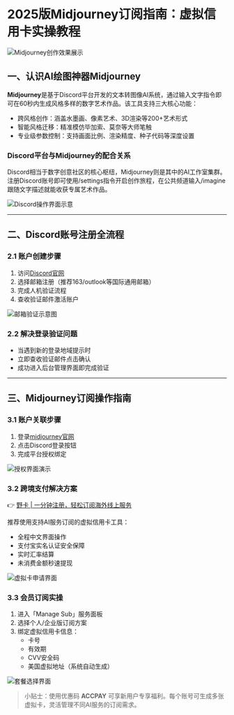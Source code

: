 # 2025版Midjourney订阅指南：虚拟信用卡实操教程

![Midjourney创作效果展示](https://bbtdd.com/wp-content/uploads/img/908816683674.webp)

## 一、认识AI绘图神器Midjourney
**Midjourney**是基于Discord平台开发的文本转图像AI系统，通过输入文字指令即可在60秒内生成风格多样的数字艺术作品。该工具支持三大核心功能：

- 跨风格创作：涵盖水墨画、像素艺术、3D渲染等200+艺术形式
- 智能风格迁移：精准模仿毕加索、莫奈等大师笔触
- 专业级参数控制：支持画面比例、渲染精度、种子代码等深度设置

### Discord平台与Midjourney的配合关系
Discord相当于数字创意社区的核心枢纽，Midjourney则是其中的AI工作室集群。注册Discord账号即可使用/settings指令开启创作旅程，在公共频道输入/imagine跟随文字描述就能收获专属艺术作品。

![Discord操作界面示意](https://bbtdd.com/wp-content/uploads/img/559612427590.webp)

---

## 二、Discord账号注册全流程

### 2.1 账户创建步骤
1. 访问[Discord官网](https://discord.com/register)
2. 选择邮箱注册（推荐163/outlook等国际通用邮箱）
3. 完成人机验证流程
4. 查收验证邮件激活账户

![邮箱验证示意图](https://bbtdd.com/wp-content/uploads/img/288032099541.webp)

### 2.2 解决登录验证问题
- 当遇到新的登录地域提示时
- 立即查收验证邮件点击确认
- 成功进入后台管理界面即完成验证

---

## 三、Midjourney订阅操作指南

### 3.1 账户关联步骤
1. 登录[midjourney官网](https://www.midjourney.com/login/)
2. 点击Discord登录按钮
3. 完成平台授权绑定

![授权界面演示](https://bbtdd.com/wp-content/uploads/img/79975110929359.webp)

### 3.2 跨境支付解决方案
👉 [野卡 | 一分钟注册，轻松订阅海外线上服务](https://bbtdd.com/yeka)

推荐使用支持AI服务订阅的虚拟信用卡工具：
- 全程中文界面操作
- 支付宝实名认证安全保障
- 实时汇率结算
- 未消费金额秒速提现

![虚拟卡申请界面](https://bbtdd.com/wp-content/uploads/img/242734079645520.webp)

### 3.3 会员订阅实操
1. 进入「Manage Sub」服务面板
2. 选择个人/企业版订阅方案
3. 绑定虚拟信用卡信息：
   - 卡号
   - 有效期
   - CVV安全码
   - 美国虚拟地址（系统自动生成）

![套餐选择界面](https://bbtdd.com/wp-content/uploads/img/35037697.webp)

> 小贴士：使用优惠码 **ACCPAY** 可享新用户专享福利。每个账号可生成多张虚拟卡，灵活管理不同AI服务的订阅需求。